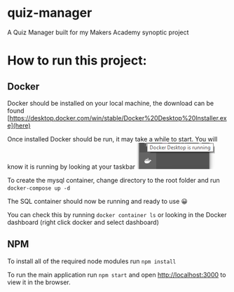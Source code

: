 # quiz-manager
A Quiz Manager built for my Makers Academy synoptic project

# How to run this project:

## Docker
Docker should be installed on your local machine, the download can be found [https://desktop.docker.com/win/stable/Docker%20Desktop%20Installer.exe](here)

Once installed Docker should be run, it may take a while to start. You will know it is running by looking at your taskbar ![Docker running](https://github.com/6JoeB/quiz-manager/blob/docker-setup/README_images/docker_running.png?raw=true) 

To create the mysql container, change directory to the root folder and run `docker-compose up -d`

The SQL container should now be running and ready to use 😀

You can check this by running `docker container ls` or looking in the Docker dashboard (right click docker and select dashboard)

## NPM

To install all of the required node modules run `npm install`

To run the main application run `npm start` and open [http://localhost:3000](http://localhost:3000) to view it in the browser.

